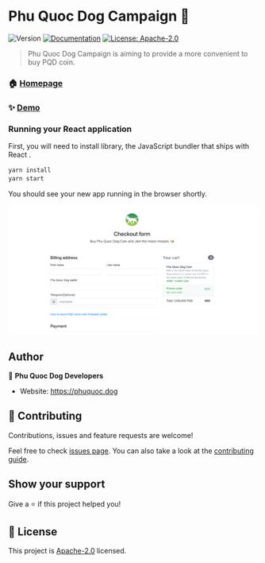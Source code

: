# Phu Quoc Dog Campaign  👋
![Version](https://img.shields.io/badge/version-1.0.0-blue.svg?cacheSeconds=2592000)
[![Documentation](https://img.shields.io/badge/documentation-yes-brightgreen.svg)](https://docs.phuquoc.dog)
[![License: Apache-2.0](https://img.shields.io/badge/License-Apache%202.0-blue.svg)](LICENSE)

> Phu Quoc Dog Campaign is aiming to provide a more convenient to buy PQD coin.

### 🏠 [Homepage](https://phuquoc.dog)

### ✨ [Demo](https://phuquoc.dog)

### Running your React application

First, you will need to install library, the JavaScript bundler that ships with React .

```sh
yarn install
yarn start
```

You should see your new app running in the browser shortly.

![](./public/demo.png)

## Author

👤 **Phu Quoc Dog Developers**

* Website: https://phuquoc.dog

## 🤝 Contributing

Contributions, issues and feature requests are welcome!

Feel free to check [issues page](https://github.com/phuquocdog/campaign/issues). You can also take a look at the [contributing guide](CODE_OF_CONDUCT.md).

## Show your support

Give a ⭐️ if this project helped you!


## 📝 License

This project is [Apache-2.0](/LICENSE) licensed.
